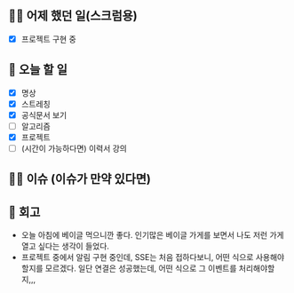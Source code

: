 ## ✍🏻 어제 했던 일(스크럼용)

- [x] 프로젝트 구현 중

## 📑 오늘 할 일

- [x] 명상
- [x] 스트레칭
- [x] 공식문서 보기
- [ ] 알고리즘
- [x] 프로젝트
- [ ] (시간이 가능하다면) 이력서 강의

## 🙏🏻 이슈 (이슈가 만약 있다면)

## 💬 회고

- 오늘 아침에 베이글 먹으니깐 좋다. 인기많은 베이글 가게를 보면서 나도 저런 가게 열고 싶다는 생각이 들었다.
- 프로젝트 중에서 알림 구현 중인데, SSE는 처음 접하다보니, 어떤 식으로 사용해야할지를 모르겠다. 일단 연결은 성공했는데, 어떤 식으로 그 이벤트를 처리해야할지,,,
